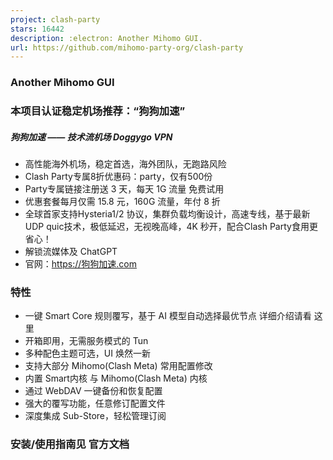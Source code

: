 ```yaml
---
project: clash-party
stars: 16442
description: :electron: Another Mihomo GUI. 
url: https://github.com/mihomo-party-org/clash-party
---
```


### 

### Another Mihomo GUI

### 本项目认证稳定机场推荐：“狗狗加速”

##### 狗狗加速 —— 技术流机场 Doggygo VPN

-   高性能海外机场，稳定首选，海外团队，无跑路风险
-   Clash Party专属8折优惠码：party，仅有500份
-   Party专属链接注册送 3 天，每天 1G 流量 免费试用
-   优惠套餐每月仅需 15.8 元，160G 流量，年付 8 折
-   全球首家支持Hysteria1/2 协议，集群负载均衡设计，高速专线，基于最新UDP quic技术，极低延迟，无视晚高峰，4K 秒开，配合Clash Party食用更省心！
-   解锁流媒体及 ChatGPT
-   官网：https://狗狗加速.com

### 特性

-   一键 Smart Core 规则覆写，基于 AI 模型自动选择最优节点 详细介绍请看 这里
-   开箱即用，无需服务模式的 Tun
-   多种配色主题可选，UI 焕然一新
-   支持大部分 Mihomo(Clash Meta) 常用配置修改
-   内置 Smart内核 与 Mihomo(Clash Meta) 内核
-   通过 WebDAV 一键备份和恢复配置
-   强大的覆写功能，任意修订配置文件
-   深度集成 Sub-Store，轻松管理订阅

### 安装/使用指南见 官方文档
